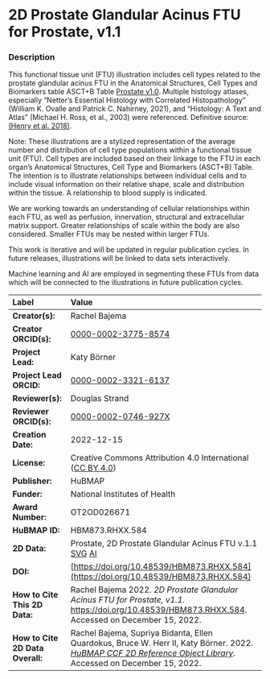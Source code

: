 # 2D Prostate Glandular Acinus FTU for Prostate, v1.1

### Description
This functional tissue unit (FTU) illustration includes cell types related to the prostate glandular acinus FTU in the Anatomical Structures, Cell Types and Biomarkers table ASCT+B Table [Prostate v1.0](https://doi.org/10.48539/HBM835.WCGP.479). Multiple histology atlases, especially “Netter’s Essential Histology with Correlated Histopathology” (William K. Ovalle and Patrick C. Nahirney, 2021), and “Histology: A Text and Atlas” (Michael H. Ross, et al., 2003) were referenced. Definitive source: [(Henry et al. 2018)](https://doi.org/10.1016/j.celrep.2018.11.086).

Note: These illustrations are a stylized representation of the average number and distribution of cell type populations within a functional tissue unit (FTU). Cell types are included based on their linkage to the FTU in each organ’s Anatomical Structures, Cell Type and Biomarkers (ASCT+B) Table. The intention is to illustrate relationships between individual cells and to include visual information on their relative shape, scale and distribution within the tissue. A relationship to blood supply is indicated.

We are working towards an understanding of cellular relationships within each FTU, as well as perfusion, innervation, structural and extracellular matrix support. Greater relationships of scale within the body are also considered. Smaller FTUs may be nested within larger FTUs.

This work is iterative and will be updated in regular publication cycles. In future releases, illustrations will be linked to data sets interactively. 

Machine learning and AI are employed in segmenting these FTUs from data which will be connected to the illustrations in future publication cycles.


| Label | Value |
| :------------- |:-------------|
| **Creator(s):** | Rachel Bajema |
| **Creator ORCID(s):** | [0000-0002-3775-8574](https://orcid.org/0000-0002-3775-8574) |
| **Project Lead:** | Katy B&ouml;rner |
| **Project Lead ORCID:** | [0000-0002-3321-6137](https://orcid.org/0000-0002-3321-6137) |
| **Reviewer(s):** | Douglas Strand |
| **Reviewer ORCID(s):** | [0000-0002-0746-927X](https://orcid.org/0000-0002-0746-927X) |
| **Creation Date:** | 2022-12-15 |
| **License:** | Creative Commons Attribution 4.0 International ([CC BY 4.0](https://creativecommons.org/licenses/by/4.0/)) |
| **Publisher:** | HuBMAP |
| **Funder:** | National Institutes of Health |
| **Award Number:** | OT2OD026671 |
| **HuBMAP ID:** | HBM873.RHXX.584 |
| **2D Data:** | Prostate, 2D Prostate Glandular Acinus FTU v.1.1 [SVG](https://cdn.humanatlas.io/hra-releases/v1.3/2d-ftu/2d-ftu-prostate-prostate-glandular-acinus.svg) [AI](https://cdn.humanatlas.io/hra-releases/v1.3/2d-ftu/2d-ftu-prostate-prostate-glandular-acinus.ai) |
| **DOI:** | [https://doi.org/10.48539/HBM873.RHXX.584](https://doi.org/10.48539/HBM873.RHXX.584) |
| **How to Cite This 2D Data:** | Rachel Bajema 2022. *2D Prostate Glandular Acinus FTU for Prostate, v1.1.* https://doi.org/10.48539/HBM873.RHXX.584. Accessed on December 15, 2022. |
| **How to Cite 2D Data Overall:** | Rachel Bajema, Supriya Bidanta, Ellen Quardokus,  Bruce W. Herr II, Katy Börner. 2022. [*HuBMAP CCF 2D Reference Object Library*](https://humanatlas.io/2d-ftu-illustrations). Accessed on December 15, 2022. |
